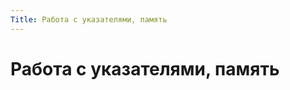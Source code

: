```yaml
---
Title: Работа с указателями, память
---
```



Работа с указателями, память
============================

<!-- TOC -->
